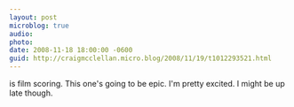 ```yaml
---
layout: post
microblog: true
audio: 
photo: 
date: 2008-11-18 18:00:00 -0600
guid: http://craigmcclellan.micro.blog/2008/11/19/t1012293521.html
---
```

is film scoring.  This one's going to be epic.  I'm pretty excited.  I might be up late though.
